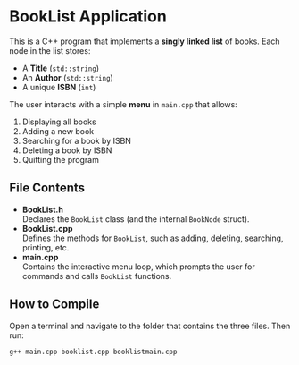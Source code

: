 # BookList Application

This is a C++ program that implements a **singly linked list** of books. Each node in the list stores:
- A **Title** (`std::string`)
- An **Author** (`std::string`)
- A unique **ISBN** (`int`)

The user interacts with a simple **menu** in `main.cpp` that allows:
1. Displaying all books
2. Adding a new book
3. Searching for a book by ISBN
4. Deleting a book by ISBN
5. Quitting the program

## File Contents

- **BookList.h**  
  Declares the `BookList` class (and the internal `BookNode` struct).
- **BookList.cpp**  
  Defines the methods for `BookList`, such as adding, deleting, searching, printing, etc.
- **main.cpp**  
  Contains the interactive menu loop, which prompts the user for commands and calls `BookList` functions.

## How to Compile

Open a terminal and navigate to the folder that contains the three files. Then run:

```bash
g++ main.cpp booklist.cpp booklistmain.cpp
```
